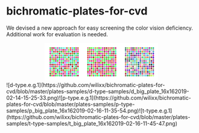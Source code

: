 # bichromatic-plates-for-cvd
We devised a new approach for easy screening the color vision deficiency. Additional work for evaluation is needed.
<div>
<center class="half">
    <img src="https://github.com/wilixx/bichromatic-plates-for-cvd/blob/master/plates-samples/d-type-samples/d_big_plate_16x162019-02-14-15-25-33.png" width="100"/><img src="https://github.com/wilixx/bichromatic-plates-for-cvd/blob/master/plates-samples/p-type-samples/p_big_plate_16x162019-02-16-11-35-54.png" width="100"/><img src=https://github.com/wilixx/bichromatic-plates-for-cvd/blob/master/plates-samples/t-type-samples/t_big_plate_16x162019-02-16-11-45-47.png" width="100"/>
</center>
</div>
<div>    
![d-type.e.g.1](https://github.com/wilixx/bichromatic-plates-for-cvd/blob/master/plates-samples/d-type-samples/d_big_plate_16x162019-02-14-15-25-33.png)![p-type.e.g.1](https://github.com/wilixx/bichromatic-plates-for-cvd/blob/master/plates-samples/p-type-samples/p_big_plate_16x162019-02-16-11-35-54.png)![t-type.e.g.1](https://github.com/wilixx/bichromatic-plates-for-cvd/blob/master/plates-samples/t-type-samples/t_big_plate_16x162019-02-16-11-45-47.png)
</div>
